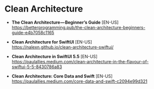 # Clean Architecture

- **The Clean Architecture — Beginner’s Guide** [EN-US] \
https://betterprogramming.pub/the-clean-architecture-beginners-guide-e4b7058c1165

- **Clean Architecture for SwiftUI** [EN-US] \
https://nalexn.github.io/clean-architecture-swiftui/

- **Clean Architecture in SwiftUI 5.5** [EN-US] \
https://paulallies.medium.com/clean-architecture-in-the-flavour-of-swiftui-5-5-8430786a83

- **Clean Architecture: Core Data and Swift** [EN-US] \
https://paulallies.medium.com/core-data-and-swift-c2094e99d321
